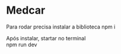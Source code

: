 # Medcar

Para rodar precisa instalar a biblioteca
npm i

Após instalar, startar no terminal  
npm run dev
